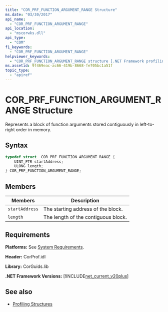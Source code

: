 ```yaml
---
title: "COR_PRF_FUNCTION_ARGUMENT_RANGE Structure"
ms.date: "03/30/2017"
api_name: 
  - "COR_PRF_FUNCTION_ARGUMENT_RANGE"
api_location: 
  - "mscorwks.dll"
api_type: 
  - "COM"
f1_keywords: 
  - "COR_PRF_FUNCTION_ARGUMENT_RANGE"
helpviewer_keywords: 
  - "COR_PRF_FUNCTION_ARGUMENT_RANGE structure [.NET Framework profiling'"
ms.assetid: 9f469eac-ac66-419b-8668-fe705bc1a51f
topic_type: 
  - "apiref"
---
```

# COR_PRF_FUNCTION_ARGUMENT_RANGE Structure
Represents a block of function arguments stored contiguously in left-to-right order in memory.  
  
## Syntax  
  
```cpp  
typedef struct _COR_PRF_FUNCTION_ARGUMENT_RANGE {  
    UINT_PTR startAddress;  
    ULONG length;  
} COR_PRF_FUNCTION_ARGUMENT_RANGE;  
```  
  
## Members  
  
|Members|Description|  
|-------------|-----------------|  
|`startAddress`|The starting address of the block.|  
|`length`|The length of the contiguous block.|  
  
## Requirements  
 **Platforms:** See [System Requirements](../../../../docs/framework/get-started/system-requirements.md).  
  
 **Header:** CorProf.idl  
  
 **Library:** CorGuids.lib  
  
 **.NET Framework Versions:** [!INCLUDE[net_current_v20plus](../../../../includes/net-current-v20plus-md.md)]  
  
## See also

- [Profiling Structures](profiling-structures.md)
